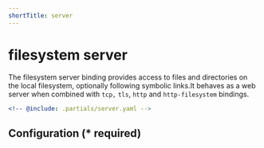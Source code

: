 ```yaml
---
shortTitle: server
---
```


# filesystem server

The filesystem server binding provides access to files and directories on the local filesystem, optionally following symbolic links.It behaves as a web server when combined with `tcp,` `tls`, `http` and `http-filesystem` bindings.

```yaml {3}
<!-- @include: .partials/server.yaml -->
```

## Configuration (\* required)

<!-- @include: .partials/options.md -->
<!-- @include: ../.partials/telemetry.md -->
